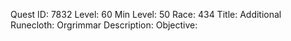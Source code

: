 Quest ID: 7832
Level: 60
Min Level: 50
Race: 434
Title: Additional Runecloth: Orgrimmar
Description: 
Objective: 
